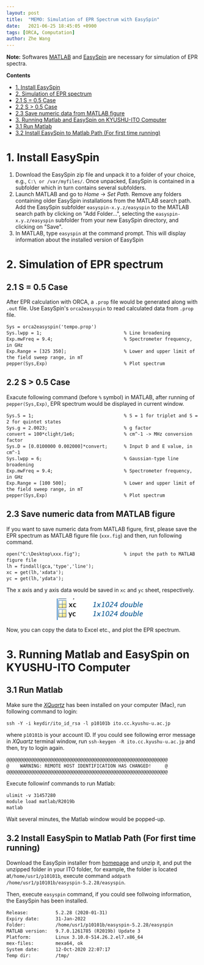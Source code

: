 ```yaml
---
layout: post
title:  "MEMO: Simulation of EPR Spectrum with EasySpin"
date:   2021-06-25 18:45:05 +0900
tags: [ORCA, Computation]
author: Zhe Wang
---
```


**Note:** Softwares [MATLAB](https://jp.mathworks.com/products/matlab.html) and [EasySpin](https://easyspin.org) are necessary for simulation of EPR spectra.

**Contents**
- [1. Install EasySpin](https://wongzit.github.io/memo-simulation-of-epr-spectrum-with-easyspin/#1-install-easyspin)
- [2. Simulation of EPR spectrum](https://wongzit.github.io/memo-simulation-of-epr-spectrum-with-easyspin/#2-simulation-of-epr-spectrum)
- [2.1 S = 0.5 Case](https://wongzit.github.io/memo-simulation-of-epr-spectrum-with-easyspin/#21-s--05-case)
- [2.2 S > 0.5 Case](https://wongzit.github.io/memo-simulation-of-epr-spectrum-with-easyspin/#22-s--05-case)
- [2.3 Save numeric data from MATLAB figure](https://wongzit.github.io/memo-simulation-of-epr-spectrum-with-easyspin/#23-save-numeric-data-from-matlab-figurem)
- [3. Running Matlab and EasySpin on KYUSHU-ITO Computer](https://wongzit.github.io/memo-simulation-of-epr-spectrum-with-easyspin/#3-running-matlab-and-easyspin-on-kyushu-ito-computer)
- [3.1 Run Matlab](https://wongzit.github.io/memo-simulation-of-epr-spectrum-with-easyspin/#31-run-matlab)
- [3.2 Install EasySpin to Matlab Path (For first time running)](https://wongzit.github.io/memo-simulation-of-epr-spectrum-with-easyspin/#32-install-easyspin-to-matlab-path-for-first-time-running)

# 1. Install EasySpin

1. Download the EasySpin zip file and unpack it to a folder of your choice, e.g., `C:\ or /var/myfiles/`. Once unpacked, EasySpin is contained in a subfolder which in turn contains several subfolders.
2. Launch MATLAB and go to *Home* -> *Set Path*. Remove any folders containing older EasySpin installations from the MATLAB search path. Add the EasySpin subfolder `easyspin-x.y.z/easyspin` to the MATLAB search path by clicking on "Add Folder...", selecting the `easyspin-x.y.z/easyspin` subfolder from your new EasySpin directory, and clicking on "Save".
3. In MATLAB, type `easyspin` at the command prompt. This will display information about the installed version of EasySpin

# 2. Simulation of EPR spectrum

## 2.1 S = 0.5 Case

After EPR calculation with ORCA, a `.prop` file would be generated along with `.out` file. Use EasySpin's `orca2easyspin` to read calculated 
data from `.prop` file.
```
Sys = orca2easyspin('tempo.prop')
Sys.lwpp = 1;                              % Line broadening
Exp.mwFreq = 9.4;                          % Spectrometer frequency, in GHz
Exp.Range = [325 350];                     % Lower and upper limit of the field sweep range, in mT
pepper(Sys,Exp)                            % Plot spectrum
```

## 2.2 S > 0.5 Case

Exacute following command (before `%` symbol) in MATLAB, after running of `pepper(Sys,Exp)`, EPR spectrum would be displayed in current window.

```
Sys.S = 1;                                 % S = 1 for triplet and S = 2 for quintet states
Sys.g = 2.0023;                            % g factor
convert = 100*clight/1e6;                  % cm^-1 -> MHz conversion factor
Sys.D = [0.0100000 0.002000]*convert;      % Input D and E value, in cm^-1
Sys.lwpp = 6;                              % Gaussian-type line broadening
Exp.mwFreq = 9.4;                          % Spectrometer frequency, in GHz
Exp.Range = [100 500];                     % Lower and upper limit of the field sweep range, in mT
pepper(Sys,Exp)                            % Plot spectrum
```

## 2.3 Save numeric data from MATLAB figure

If you want to save numeric data from MATLAB figure, first, please save the EPR spectrum as MATLAB figure file (`xxx.fig`) and then, run following command. 

```
open("C:\Desktop\xxx.fig");                % input the path to MATLAB figure file
lh = findall(gca,'type','line');
xc = get(lh,'xdata');
yc = get(lh,'ydata');
```

The x axis and y axis data would be saved in `xc` and `yc` sheet, respectively.

<p align = "center">
<img alt="epr" src="/assets/blog/figure121.png" style="height:56px; background-color:transparent;">
</p>

Now, you can copy the data to Excel etc., and plot the EPR spectrum.

# 3. Running Matlab and EasySpin on KYUSHU-ITO Computer

## 3.1 Run Matlab

Make sure the [*XQuartz*](http://xquartz.org) has been installed on your computer (Mac), run following command to login:
```
ssh -Y -i keydir/ito_id_rsa -l p10101b ito.cc.kyushu-u.ac.jp
```
where `p10101b` is your account ID. If you could see following error message in *XQuartz* terminal window, run `ssh-keygen -R ito.cc.kyushu-u.ac.jp` and then, try to login again.
```
@@@@@@@@@@@@@@@@@@@@@@@@@@@@@@@@@@@@@@@@@@@@@@@@@@@@@@@@@@@
@    WARNING: REMOTE HOST IDENTIFICATION HAS CHANGED!     @
@@@@@@@@@@@@@@@@@@@@@@@@@@@@@@@@@@@@@@@@@@@@@@@@@@@@@@@@@@@
```

Execute followinf commands to run Matlab:

```
ulimit -v 31457280
module load matlab/R2019b
matlab
```

Wait several minutes, the Matlab window would be popped-up.

## 3.2 Install EasySpin to Matlab Path (For first time running)

Download the EasySpin installer from [homepage](https://www.easyspin.org) and unzip it, and put the unzipped folder in your ITO folder, for example, the folder is located at`/home/usr1/p10101b`, execute command `addpath /home/usr1/p10101b/easyspin-5.2.28/easyspin`.

Then, execute `easyspin` command, if you could see follwoing information, the EasySpin has been installed.
```
Release:          5.2.28 (2020-01-31)
Expiry date:      31-Jan-2022
Folder:           /home/usr1/p10101b/easyspin-5.2.28/easyspin
MATLAB version:   9.7.0.1261785 (R2019b) Update 3
Platform:         Linux 3.10.0-514.26.2.el7.x86_64
mex-files:        mexa64, ok
System date:      12-Oct-2020 22:07:17
Temp dir:         /tmp/
```
